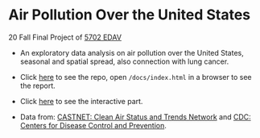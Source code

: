 # Air Pollution Over the United States
20 Fall Final Project of [5702 EDAV](https://edav.info/)

- An exploratory data analysis on air pollution over the United States, seasonal and spatial spread, also connection with lung cancer.

- Click [here](https://github.com/edavGroup3/usairpollution/) to see the repo, open `/docs/index.html` in a browser to see the report.

- Click [here](/) to see the interactive part.

- Data from: [CASTNET: Clean Air Status and Trends Network](https://java.epa.gov/castnet/clearsession.do) and [CDC: Centers for Disease Control and Prevention](https://www.cdc.gov/cancer/uscs/dataviz/download_data.htm).

